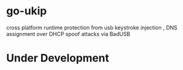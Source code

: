 # go-ukip
cross platform runtime protection from usb keystroke injection , DNS assignment over DHCP spoof attacks via BadUSB 
# Under Development 
